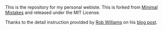 This is the repository for my personal webiste. This is forked from [Minimal Mistakes](https://mademistakes.com/work/minimal-mistakes-jekyll-theme/) and released under the MIT License. 

Thanks to the detail instruction provided by [Rob Williams](https://jayrobwilliams.com/) on his [blog post](https://jayrobwilliams.com/posts/2020/06/academic-website/).
